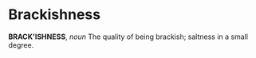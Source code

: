 # Brackishness

**BRACK'ISHNESS**, _noun_ The quality of being brackish; saltness in a small degree.